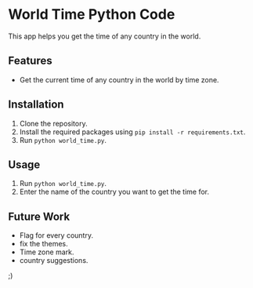 
# World Time Python Code

This app helps you get the time of any country in the world.

## Features

- Get the current time of any country in the world by time zone.



## Installation

1. Clone the repository.
2. Install the required packages using `pip install -r requirements.txt`.
3. Run `python world_time.py`.

## Usage

1. Run `python world_time.py`.
2. Enter the name of the country you want to get the time for.

## Future Work

- Flag for every country.
- fix the themes.
- Time zone mark.
- country suggestions.

 ;)

